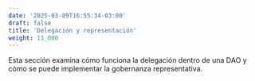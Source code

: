 ```yaml
---
date: '2025-03-09T16:55:34-03:00'
draft: false
title: 'Delegación y representación'
weight: 11_000
---
```


Esta sección examina cómo funciona la delegación dentro de una DAO y cómo se puede implementar la gobernanza representativa.
